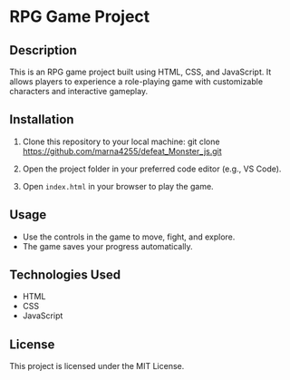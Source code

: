 # RPG Game Project

## Description

This is an RPG game project built using HTML, CSS, and JavaScript. It allows players to experience a role-playing game with customizable characters and interactive gameplay.

## Installation

1. Clone this repository to your local machine:
   git clone https://github.com/marna4255/defeat_Monster_js.git

2. Open the project folder in your preferred code editor (e.g., VS Code).

3. Open `index.html` in your browser to play the game.

## Usage

- Use the controls in the game to move, fight, and explore.
- The game saves your progress automatically.

## Technologies Used

- HTML
- CSS
- JavaScript

## License

This project is licensed under the MIT License.
